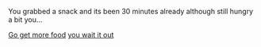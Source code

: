 You grabbed a snack and its been 30 minutes already although still hungry a bit you...

[Go get more food](yesHungry.md)
[you wait it out](noneed.md)
